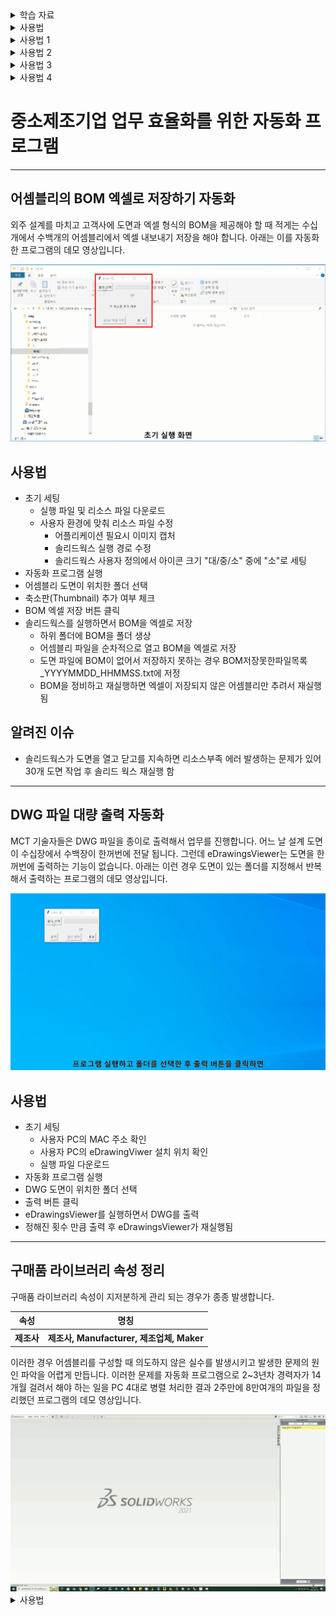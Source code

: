 <details><summary>학습 자료</summary>

<table><tr> <th>구분</th><th>설명</th> </tr>
<tr> <td><strong>표준의 특성</strong></td><td>표준 자체가 지녀야 하는 속성(공정성, 명확성, 일관성 등).</td> </tr>
<tr> <td><strong>표준의 역할</strong></td> <td>표준이 사회와 산업에 제공하는 기능(상호운용성, 품질보장 등).</td> </tr>
<tr> <td><strong>표준화의 목적</strong></td><td>표준화를 통해 이루고자 하는 목표(효율성 증대, 시장 경쟁력 강화 등).</td> </tr>
<tr> <td><strong>표준화의 원리</strong></td><td>표준화 과정에서 따라야 할 철학과 방법론(단순화, 합의성, 객관성 등).</td> </tr>
</table>
</details>


<details><summary> 사용법 </summary>

* 초기 세팅
  * 라이브러리 폴더 별로 속성값을 엑셀로 정리
  * 사용자 환경에 맞춰 리소스 파일 수정
  * 어플리케이션 필요시 이미지 캡처
* 솔리드웍스 실행 경로 수정
* 솔리드웍스 사용자 정의에서 아이콘 크기 "대/중/소" 중에 "소"로 세팅
* 자동화 프로그램 실행
* 구매품 라이브러리 파일을 순차적으로 열기

</details>

<details><summary>사용법 1</summary>

    * 초기 세팅
      * 라이브러리 폴더 별로 속성값을 엑셀로 정리
      * 사용자 환경에 맞춰 리소스 파일 수정
      * 어플리케이션 필요시 이미지 캡처
    * 솔리드웍스 실행 경로 수정
    * 솔리드웍스 사용자 정의에서 아이콘 크기 "대/중/소" 중에 "소"로 세팅
    * 자동화 프로그램 실행
    * 구매품 라이브러리 파일을 순차적으로 열기
</details>

<details><summary>사용법 2</summary>
<ul>
    <li>초기 세팅
        <ul>
            <li>라이브러리 폴더 별로 속성값을 엑셀로 정리</li>
            <li>사용자 환경에 맞춰 리소스 파일 수정</li>
            <li>어플리케이션 필요시 이미지 캡처</li>
        </ul>
    </li>
    <li>솔리드웍스 실행 경로 수정</li>
    <li>솔리드웍스 사용자 정의에서 아이콘 크기 "대/중/소" 중에 "소"로 세팅</li>
    <li>자동화 프로그램 실행</li>
    <li>구매품 라이브러리 파일을 순차적으로 열기</li>
</ul>
</details>

<details>
<summary>사용법 3</summary>

- 초기 세팅
  - 라이브러리 폴더 별로 속성값을 엑셀로 정리
  - 사용자 환경에 맞춰 리소스 파일 수정
  - 어플리케이션 필요시 이미지 캡처
- 솔리드웍스 실행 경로 수정
- 솔리드웍스 사용자 정의에서 아이콘 크기 "대/중/소" 중에 "소"로 세팅
- 자동화 프로그램 실행
- 구매품 라이브러리 파일을 순차적으로 열기

</details>

<details>
  <summary>사용법 4</summary>

  * 초기 세팅
    * 라이브러리 폴더 별로 속성값을 엑셀로 정리
    * 사용자 환경에 맞춰 리소스 파일 수정
    * 어플리케이션 필요시 이미지 캡처
  * 솔리드웍스 실행 경로 수정
  * 솔리드웍스 사용자 정의에서 아이콘 크기 "대/중/소" 중에 "소"로 세팅
  * 자동화 프로그램 실행
  * 구매품 라이브러리 파일을 순차적으로 열기

</details>

# 중소제조기업 업무 효율화를 위한 자동화 프로그램

------------------------------------------------

## 어셈블리의 BOM 엑셀로 저장하기 자동화
외주 설계를 마치고 고객사에 도면과 엑셀 형식의 BOM을 제공해야 할 때
적게는 수십개에서 수백개의 어셈블리에서 엑셀 내보내기 저장을 해야 합니다.
아래는 이를 자동화한 프로그램의 데모 영상입니다.

<img src="BOM_엑셀저장.gif" alt="BOM_엑셀저장" width="600">

## 사용법
- 초기 세팅
  - 실행 파일 및 리소스 파일 다운로드
  - 사용자 환경에 맞춰 리소스 파일 수정
    - 어플리케이션 필요시 이미지 캡처
    - 솔리드웍스 실행 경로 수정
    - 솔리드웍스 사용자 정의에서 아이콘 크기 "대/중/소" 중에 "소"로 세팅
- 자동화 프로그램 실행
- 어셈블리 도면이 위치한 폴더 선택
- 축소판(Thumbnail) 추가 여부 체크
- BOM 엑셀 저장 버튼 클릭
- 솔리드웍스를 실행하면서 BOM을 엑셀로 저장
  - 하위 폴더에 BOM을 폴더 생상
  - 어셈블리 파일을 순차적으로 열고 BOM을 엑셀로 저장
  - 도면 파일에 BOM이 없어서 저장하지 못하는 경우 BOM저장못한파일목록_YYYYMMDD_HHMMSS.txt에 저정
  - BOM을 정비하고 재실행하면 엑셀이 저장되지 않은 어셈블리만 추려서 재실행됨

## 알려진 이슈
- 솔리드웍스가 도면을 열고 닫고를 지속하면 리소스부족 에러 발생하는 문제가 있어 30개 도면 작업 후 솔리드 웍스 재실행 함
  
------------------------------------------------

## DWG 파일 대량 출력 자동화
MCT 기술자들은 DWG 파일을 종이로 출력해서 업무를 진행합니다.
어느 날 설계 도면이 수십장에서 수백장이 한꺼번에 전달 됩니다.
그런데 eDrawingsViewer는 도면을 한꺼번에 출력하는 기능이 없습니다.
아래는 이런 경우 도면이 있는 폴더를 지정해서 반복해서 출력하는 프로그램의 데모 영상입니다.

<img src="DWG_다량출력.gif" alt="DWG_다량출력" width="600">

## 사용법
- 초기 세팅
  - 사용자 PC의 MAC 주소 확인
  - 사용자 PC의 eDrawingViwer 설치 위치 확인
  - 실행 파일 다운로드
- 자동화 프로그램 실행
- DWG 도면이 위치한 폴더 선택
- 출력 버튼 클릭
- eDrawingsViewer를 실행하면서 DWG를 출력
- 정해진 횟수 만큼 출력 후 eDrawingsViewer가 재실행됨

------------------------------------------------

## 구매품 라이브러리 속성 정리
구매품 라이브러리 속성이 지저분하게 관리 되는 경우가 종종 발생합니다.

<table><tr><th>속성</th><th>명칭</th></tr>
<tr><th>제조사</th><th>제조사, Manufacturer, 제조업체, Maker</th></tr>
</table>

이러한 경우 어셈블리를 구성할 때 의도하지 않은 실수를 발생시키고 발생한 문제의 원인 파악을 어렵게 만듭니다. 이러한 문제를 자동화 프로그램으로 2~3년차 경력자가 14개월 걸려서 해야 하는 일을 PC 4대로 병렬 처리한 결과 2주만에 8만여개의 파일을 정리했던 프로그램의 데모 영상입니다.

<img src="구매품_속성변경.gif" alt="구매품_속성변경" width="600">

<details><summary> 사용법 </summary>

* 초기 세팅
  * 라이브러리 폴더 별로 속성값을 엑셀로 정리
  * 사용자 환경에 맞춰 리소스 파일 수정
  * 어플리케이션 필요시 이미지 캡처
* 솔리드웍스 실행 경로 수정
* 솔리드웍스 사용자 정의에서 아이콘 크기 "대/중/소" 중에 "소"로 세팅
* 자동화 프로그램 실행
* 구매품 라이브러리 파일을 순차적으로 열기

</details>